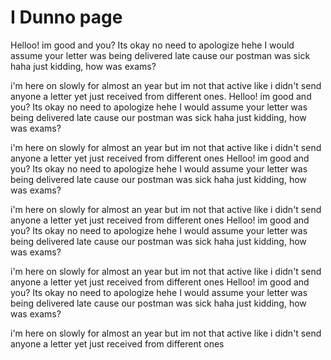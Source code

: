 # I Dunno page

Helloo! im good and you? Its okay no need to apologize hehe I would assume your letter was being delivered late cause our postman was sick haha just kidding, how was exams?

i'm here on slowly for almost an year but im not that active like i didn't send anyone a letter yet just received from different ones. Helloo! im good and you? Its okay no need to apologize hehe I would assume your letter was being delivered late cause our postman was sick haha just kidding, how was exams?

i'm here on slowly for almost an year but im not that active like i didn't send anyone a letter yet just received from different ones Helloo! im good and you? Its okay no need to apologize hehe I would assume your letter was being delivered late cause our postman was sick haha just kidding, how was exams?

i'm here on slowly for almost an year but im not that active like i didn't send anyone a letter yet just received from different ones Helloo! im good and you? Its okay no need to apologize hehe I would assume your letter was being delivered late cause our postman was sick haha just kidding, how was exams?

i'm here on slowly for almost an year but im not that active like i didn't send anyone a letter yet just received from different ones Helloo! im good and you? Its okay no need to apologize hehe I would assume your letter was being delivered late cause our postman was sick haha just kidding, how was exams?

i'm here on slowly for almost an year but im not that active like i didn't send anyone a letter yet just received from different ones
